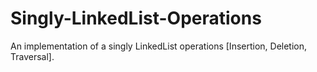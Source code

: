 # Singly-LinkedList-Operations
An implementation of a singly LinkedList operations [Insertion, Deletion, Traversal].
